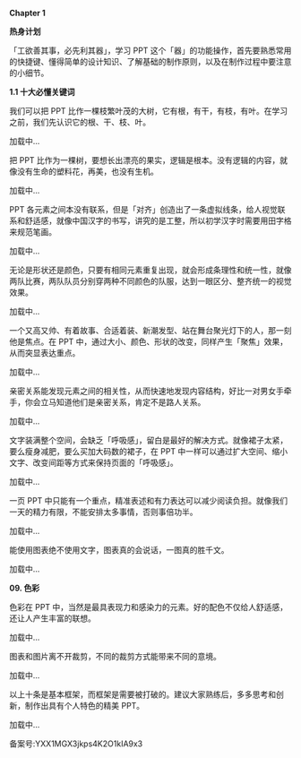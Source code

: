 **Chapter 1**

**热身计划**

「工欲善其事，必先利其器」，学习 PPT 这个「器」的功能操作，首先要熟悉常用的快捷键、懂得简单的设计知识、了解基础的制作原则，以及在制作过程中要注意的小细节。

**1.1 十大必懂关键词**

我们可以把 PPT 比作一棵枝繁叶茂的大树，它有根，有干，有枝，有叶。在学习之前，我们先认识它的根、干、枝、叶。

  

加载中...

把 PPT 比作为一棵树，要想长出漂亮的果实，逻辑是根本。没有逻辑的内容，就像没有生命的塑料花，再美，也没有生机。

  

加载中...

PPT 各元素之间本没有联系，但是「对齐」创造出了一条虚拟线条，给人视觉联系和舒适感，就像中国汉字的书写，讲究的是工整，所以初学汉字时需要用田字格来规范笔画。

  

加载中...

无论是形状还是颜色，只要有相同元素重复出现，就会形成条理性和统一性，就像两队比赛，两队队员分别穿两种不同颜色的队服，达到一眼区分、整齐统一的视觉效果。

  

加载中...

一个又高又帅、有着故事、合适着装、新潮发型、站在舞台聚光灯下的人，那一刻他是焦点。在 PPT 中，通过大小、颜色、形状的改变，同样产生「聚焦」效果，从而突显表达重点。

  

加载中...

亲密关系能发现元素之间的相关性，从而快速地发现内容结构，好比一对男女手牵手，你会立马知道他们是亲密关系，肯定不是路人关系。

  

加载中...

文字装满整个空间，会缺乏「呼吸感」，留白是最好的解决方式。就像裙子太紧， 要么瘦身减肥，要么买加大码数的裙子，在 PPT 中一样可以通过扩大空间、缩小文字、改变间距等方式来保持页面的「呼吸感」。

  

加载中...

一页 PPT 中只能有一个重点，精准表述和有力表达可以减少阅读负担。就像我们一天的精力有限，不能安排太多事情，否则事倍功半。

  

加载中...

能使用图表绝不使用文字，图表真的会说话，一图真的胜千文。  

  

加载中...

  
**09\. 色彩**

色彩在 PPT 中，当然是最具表现力和感染力的元素。好的配色不仅给人舒适感， 还让人产生丰富的联想。

  

加载中...

图表和图片离不开裁剪，不同的裁剪方式能带来不同的意境。

  

加载中...

以上十条是基本框架，而框架是需要被打破的。建议大家熟练后，多多思考和创新，制作出具有个人特色的精美 PPT。

  

加载中...

  

备案号:YXX1MGX3jkps4K2O1kIA9x3